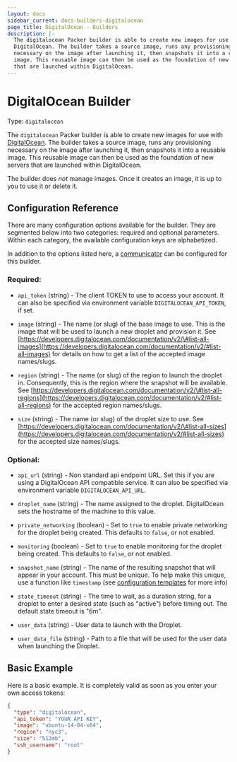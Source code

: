 ```yaml
---
layout: docs
sidebar_current: docs-builders-digitalocean
page_title: DigitalOcean - Builders
description: |-
  The digitalocean Packer builder is able to create new images for use with
  DigitalOcean. The builder takes a source image, runs any provisioning
  necessary on the image after launching it, then snapshots it into a reusable
  image. This reusable image can then be used as the foundation of new servers
  that are launched within DigitalOcean.
---
```



# DigitalOcean Builder

Type: `digitalocean`

The `digitalocean` Packer builder is able to create new images for use with
[DigitalOcean](https://www.digitalocean.com). The builder takes a source image,
runs any provisioning necessary on the image after launching it, then snapshots
it into a reusable image. This reusable image can then be used as the foundation
of new servers that are launched within DigitalOcean.

The builder does *not* manage images. Once it creates an image, it is up to you
to use it or delete it.

## Configuration Reference

There are many configuration options available for the builder. They are
segmented below into two categories: required and optional parameters. Within
each category, the available configuration keys are alphabetized.

In addition to the options listed here, a
[communicator](/docs/templates/communicator.html) can be configured for this
builder.

### Required:

- `api_token` (string) - The client TOKEN to use to access your account. It
    can also be specified via environment variable `DIGITALOCEAN_API_TOKEN`,
    if set.

- `image` (string) - The name (or slug) of the base image to use. This is the
    image that will be used to launch a new droplet and provision it. See
    [https://developers.digitalocean.com/documentation/v2/\#list-all-images](https://developers.digitalocean.com/documentation/v2/#list-all-images) for
    details on how to get a list of the accepted image names/slugs.

- `region` (string) - The name (or slug) of the region to launch the
    droplet in. Consequently, this is the region where the snapshot will
    be available. See
    [https://developers.digitalocean.com/documentation/v2/\#list-all-regions](https://developers.digitalocean.com/documentation/v2/#list-all-regions) for
    the accepted region names/slugs.

- `size` (string) - The name (or slug) of the droplet size to use. See
    [https://developers.digitalocean.com/documentation/v2/\#list-all-sizes](https://developers.digitalocean.com/documentation/v2/#list-all-sizes) for
    the accepted size names/slugs.

### Optional:

- `api_url` (string) - Non standard api endpoint URL. Set this if you are
    using a DigitalOcean API compatible service. It can also be specified via
    environment variable `DIGITALOCEAN_API_URL`.

- `droplet_name` (string) - The name assigned to the droplet. DigitalOcean
    sets the hostname of the machine to this value.

- `private_networking` (boolean) - Set to `true` to enable private networking
    for the droplet being created. This defaults to `false`, or not enabled.

- `monitoring` (boolean) - Set to `true` to enable monitoring
    for the droplet being created. This defaults to `false`, or not enabled.

- `snapshot_name` (string) - The name of the resulting snapshot that will
    appear in your account. This must be unique. To help make this unique, use a
    function like `timestamp` (see [configuration
    templates](/docs/templates/engine.html) for more info)

- `state_timeout` (string) - The time to wait, as a duration string, for a
    droplet to enter a desired state (such as "active") before timing out. The
    default state timeout is "6m".

- `user_data` (string) - User data to launch with the Droplet.
- `user_data_file` (string) - Path to a file that will be used for the user
    data when launching the Droplet.


## Basic Example

Here is a basic example. It is completely valid as soon as you enter your own
access tokens:

```json
{
  "type": "digitalocean",
  "api_token": "YOUR API KEY",
  "image": "ubuntu-14-04-x64",
  "region": "nyc3",
  "size": "512mb",
  "ssh_username": "root"
}
```
